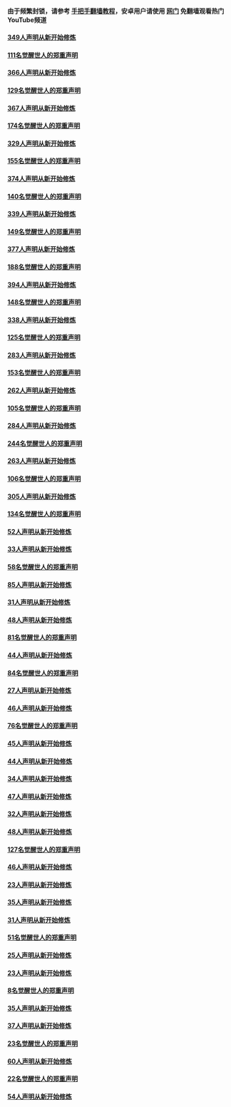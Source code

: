 #### 由于频繁封锁，请参考 [手把手翻墙教程](https://github.com/gfw-breaker/guides/wiki/)，安卓用户请使用 [网门](https://github.com/gfw-breaker/nogfw/blob/master/dl.md?t=06211500) 免翻墙观看热门YouTube频道 

#### [349人声明从新开始修炼](../pages/91/426969.md?t=06211500) 

#### [111名觉醒世人的郑重声明](../pages/91/426968.md?t=06211500) 

#### [366人声明从新开始修炼](../pages/91/426737.md?t=06211500) 

#### [129名觉醒世人的郑重声明](../pages/91/426736.md?t=06211500) 

#### [367人声明从新开始修炼](../pages/91/426421.md?t=06211500) 

#### [174名觉醒世人的郑重声明](../pages/91/426420.md?t=06211500) 

#### [329人声明从新开始修炼](../pages/91/426139.md?t=06211500) 

#### [155名觉醒世人的郑重声明](../pages/91/426138.md?t=06211500) 

#### [374人声明从新开始修炼](../pages/91/425811.md?t=06211500) 

#### [140名觉醒世人的郑重声明](../pages/91/425810.md?t=06211500) 

#### [339人声明从新开始修炼](../pages/91/425690.md?t=06211500) 

#### [149名觉醒世人的郑重声明](../pages/91/425689.md?t=06211500) 

#### [377人声明从新开始修炼](../pages/91/424867.md?t=06211500) 

#### [188名觉醒世人的郑重声明](../pages/91/424866.md?t=06211500) 

#### [394人声明从新开始修炼](../pages/91/423914.md?t=06211500) 

#### [148名觉醒世人的郑重声明](../pages/91/423913.md?t=06211500) 

#### [338人声明从新开始修炼](../pages/91/423540.md?t=06211500) 

#### [125名觉醒世人的郑重声明](../pages/91/423539.md?t=06211500) 

#### [283人声明从新开始修炼](../pages/91/423296.md?t=06211500) 

#### [153名觉醒世人的郑重声明](../pages/91/423295.md?t=06211500) 

#### [262人声明从新开始修炼](../pages/91/423004.md?t=06211500) 

#### [105名觉醒世人的郑重声明](../pages/91/423003.md?t=06211500) 

#### [284人声明从新开始修炼](../pages/91/422707.md?t=06211500) 

#### [244名觉醒世人的郑重声明](../pages/91/422706.md?t=06211500) 

#### [263人声明从新开始修炼](../pages/91/422553.md?t=06211500) 

#### [106名觉醒世人的郑重声明](../pages/91/422552.md?t=06211500) 

#### [305人声明从新开始修炼](../pages/91/422153.md?t=06211500) 

#### [134名觉醒世人的郑重声明](../pages/91/422152.md?t=06211500) 

#### [52人声明从新开始修炼](../pages/91/421846.md?t=06211500) 

#### [33人声明从新开始修炼](../pages/91/421804.md?t=06211500) 

#### [58名觉醒世人的郑重声明](../pages/91/421845.md?t=06211500) 

#### [85人声明从新开始修炼](../pages/91/421769.md?t=06211500) 

#### [31人声明从新开始修炼](../pages/91/421763.md?t=06211500) 

#### [48人声明从新开始修炼](../pages/91/421605.md?t=06211500) 

#### [81名觉醒世人的郑重声明](../pages/91/421656.md?t=06211500) 

#### [44人声明从新开始修炼](../pages/91/421544.md?t=06211500) 

#### [84名觉醒世人的郑重声明](../pages/91/421543.md?t=06211500) 

#### [27人声明从新开始修炼](../pages/91/421465.md?t=06211500) 

#### [46人声明从新开始修炼](../pages/91/421454.md?t=06211500) 

#### [76名觉醒世人的郑重声明](../pages/91/421453.md?t=06211500) 

#### [45人声明从新开始修炼](../pages/91/421452.md?t=06211500) 

#### [44人声明从新开始修炼](../pages/91/421422.md?t=06211500) 

#### [34人声明从新开始修炼](../pages/91/421322.md?t=06211500) 

#### [47人声明从新开始修炼](../pages/91/421264.md?t=06211500) 

#### [32人声明从新开始修炼](../pages/91/421225.md?t=06211500) 

#### [48人声明从新开始修炼](../pages/91/421202.md?t=06211500) 

#### [127名觉醒世人的郑重声明](../pages/91/421224.md?t=06211500) 

#### [46人声明从新开始修炼](../pages/91/421203.md?t=06211500) 

#### [23人声明从新开始修炼](../pages/91/421138.md?t=06211500) 

#### [35人声明从新开始修炼](../pages/91/421122.md?t=06211500) 

#### [31人声明从新开始修炼](../pages/91/421081.md?t=06211500) 

#### [51名觉醒世人的郑重声明](../pages/91/421080.md?t=06211500) 

#### [25人声明从新开始修炼](../pages/91/421020.md?t=06211500) 

#### [23人声明从新开始修炼](../pages/91/420884.md?t=06211500) 

#### [8名觉醒世人的郑重声明](../pages/91/420883.md?t=06211500) 

#### [35人声明从新开始修炼](../pages/91/420809.md?t=06211500) 

#### [37人声明从新开始修炼](../pages/91/420766.md?t=06211500) 

#### [23名觉醒世人的郑重声明](../pages/91/420765.md?t=06211500) 

#### [60人声明从新开始修炼](../pages/91/420727.md?t=06211500) 

#### [22名觉醒世人的郑重声明](../pages/91/420726.md?t=06211500) 

#### [54人声明从新开始修炼](../pages/91/420529.md?t=06211500) 

